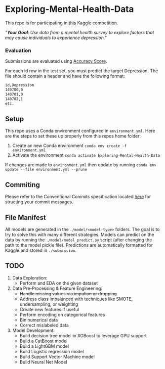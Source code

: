 # Exploring-Mental-Health-Data
This repo is for participating in [this](https://www.kaggle.com/competitions/playground-series-s4e11) Kaggle competition.

*"**Your Goal**: Use data from a mental health survey to explore factors that may cause individuals to experience depression."*

### Evaluation
Submissions are evaluated using <ins>Accuracy Score</ins>.

For each id row in the test set, you must predict the target Depression. The file should contain a header and have the following format:
``` xml
id,Depression
140700,0
140701,0
140702,1
etc.
```

## Setup
This repo uses a Conda environment configured in `environment.yml`. Here are the steps to set these up properly from this repos home folder:
1. Create an new Conda environment `conda env create -f environment.yml`
2. Activate the environment `conda activate Exploring-Mental-Health-Data`

If changes are made to `environment.yml` then update by running `conda env update --file environment.yml --prune`

## Commiting
Please refer to the Conventional Commits specification located [here](https://www.conventionalcommits.org/en/v1.0.0/) for structing your commit messages.

## File Manifest
All models are generated in the `./model/<model-type>` folders. The goal is to try to solve this with many different strategies. Models can predict on the data by running the `./model/model_predict.py` script (after changing the path to the model pickle file). Predictions are automatically formatted for Kaggle and stored in `./submission`.

## TODO 
1. Data Exploration:
    - Perform and EDA on the given dataset
2. Data Pre-Processing & Feature Engineering:
    - ~~Handle missing values via impution or dropping~~
    - Address class imbalanced with techniques like SMOTE, undersampling, or weighting
    - Create new features if useful
    - Perform encoding on categorical features
    - Bin numerical data
    - Correct mislabeled data
3. Model Development:
    - Build decision tree model in XGBoost to leverage GPU support
    - Build a CatBoost model
    - Build a LightGBM model
    - Build Logistic regression model
    - Build Support Vector Machine model
    - Build Neural Net Model
